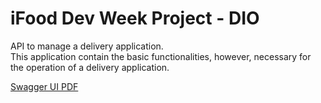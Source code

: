 # iFood Dev Week Project - DIO
API to manage a delivery application.  
This application contain the basic functionalities, however, necessary for the operation of a delivery application.

[Swagger UI PDF](https://drive.google.com/file/d/1EgaOUgD2NIdH211XuqUwCvYfas02a7Nc)
